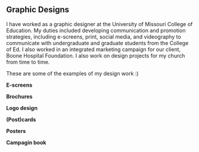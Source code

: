 ## Graphic Designs 

I have worked as a graphic designer at the University of Missouri College of Education. My duties included developing communication and promotion strategies, including e-screens, print, social media, and videography to communicate with undergraduate and graduate students from the College of Ed. I also worked in an integrated marketing campaign for our client, Boone Hospital Foundation. I also work on design projects for my church from time to time. 

These are some of the examples of my design work :)

**E-screens**

**Brochures**

**Logo design**

**(Post)cards**  

**Posters**

**Campagin book** 
